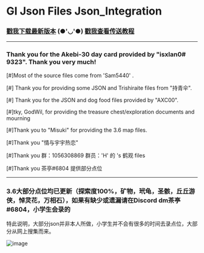 # GI Json Files Json_Integration



### [戳我下载最新版本](https://github.com/Xcating/Json_Integration/archive/refs/heads/main.zip)    (●'◡'●)     [戳我查看传送教程](https://docs.qq.com/doc/DTFFHRXRlTWZ6ZFhh)

---

### Thank you for the Akebi-30 day card provided by "isxlan0# 9323". Thank you very much!

[#]Most of the source files come from 'Sam5440' .

[#] Thank you for providing some JSON and Trishiraite files from "持青伞".

[#] Thank you for the JSON and dog food files provided by "AXC00".

[#]tky, GodWil, for providing the treasure chest/exploration documents and mourning

[#]Thank you to "Misuki" for providing the 3.6 map files.

[#]Thank you "情与宇宇热恋"

[#]Thank you 群：1056308869 群员：'H' 的 's 鹤观 files

[#]Thank you 茶亭#6804 提供部分点位

---

### 3.6大部分点位均已更新（探索度100%，矿物，玳龟，圣骸，丘丘游侠，悼灵花，万相石），如果有缺少或遗漏请在Discord dm茶亭#6804，小学生会录的

特此说明，大部分json并非本人所做，小学生并不会有很多的时间去录点位，大部分从网上搜集而来。

![image](https://user-images.githubusercontent.com/82816129/230099550-51500c23-7641-48df-950f-a6a1d35553e1.png)
